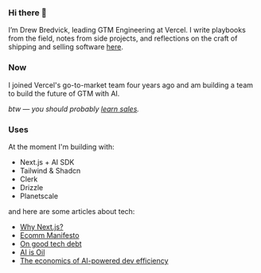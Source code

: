 ### Hi there 👋

<!--
**dbredvick/dbredvick** is a ✨ _special_ ✨ repository because its `README.md` (this file) appears on your GitHub profile.

Here are some ideas to get you started:

- 🔭 I’m currently working on ...
- 🌱 I’m currently learning ...
- 👯 I’m looking to collaborate on ...
- 🤔 I’m looking for help with ...
- 💬 Ask me about ...
- 📫 How to reach me: ...
- 😄 Pronouns: ...
- ⚡ Fun fact: ...
-->

I’m Drew Bredvick, leading GTM Engineering at Vercel. I write playbooks from the field, notes from side projects, and reflections on the craft of shipping and selling software [here](https://drew.tech/).

### Now

I joined Vercel's go-to-market team four years ago and am building a team to build the future of GTM with AI.

_btw — you should probably [learn sales](https://drew.tech/posts/learning-sales-as-an-engineer)._

### Uses
At the moment I'm building with:

- Next.js + AI SDK
- Tailwind & Shadcn
- Clerk
- Drizzle
- Planetscale

and here are some articles about tech:

- [Why Next.js?](https://drew.tech/posts/why-nextjs)
- [Ecomm Manifesto](https://drew.tech/posts/ecom-manifesto)
- [On good tech debt](https://drew.tech/posts/on-good-tech-debt)
- [AI is Oil](https://drew.tech/posts/ai-is-oil)
- [The economics of AI-powered dev efficiency](https://drew.tech/posts/dev-efficiency)
